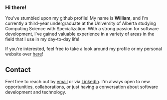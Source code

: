 ### Hi there!

You've stumbled upon my github profile! My name is **William**, and I'm currently a third-year undergraduate at the University of Alberta studying Computing Science with Specialization. With a strong passion for software development, I've gained valuable experience in a variety of areas in the field that I use in my day-to-day life! 

If you're interested, feel free to take a look around my profile or my personal website over [here](https://willqi.dev/)!

## Contact
Feel free to reach out by [email](mailto:willamqi.250@gmail.com) or via [LinkedIn](https://www.linkedin.com/in/william-qi/). I'm always open to new opportunities, collaborations, or just having a conversation about software development and technology.
